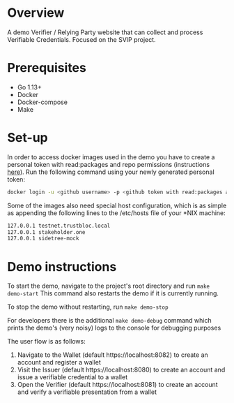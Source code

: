 # Overview

A demo Verifier / Relying Party website that can collect and process Verifiable Credentials.
Focused on the SVIP project.

# Prerequisites

*  Go 1.13+
*  Docker
*  Docker-compose
*  Make

# Set-up

In order to access docker images used in the demo you have to create a personal token with read:packages and repo permissions (instructions [here](https://help.github.com/en/github/authenticating-to-github/creating-a-personal-access-token-for-the-command-line)).
Run the following command using your newly generated personal token: 

```bash
docker login -u <github username> -p <github token with read:packages and repo permission> docker.pkg.github.com
```

Some of the images also need special host configuration, which is as simple as appending the following lines to the /etc/hosts file of your *NIX machine:

```bash
127.0.0.1 testnet.trustbloc.local
127.0.0.1 stakeholder.one
127.0.0.1 sidetree-mock
```

# Demo instructions

To start the demo, navigate to the project's root directory and run ```make demo-start```
This command also restarts the demo if it is currently running.

To stop the demo without restarting, run ```make demo-stop```

For developers there is the additional ```make demo-debug``` command which prints the demo's (very noisy) logs to the console for debugging purposes

The user flow is as follows:

1.  Navigate to the Wallet (default https://localhost:8082) to create an account and register a wallet
2.  Visit the Issuer (default https://localhost:8080) to create an account and issue a verifiable credential to a wallet
3.  Open the Verifier (default https://localhost:8081) to create an account and verify a verifiable presentation from a wallet
